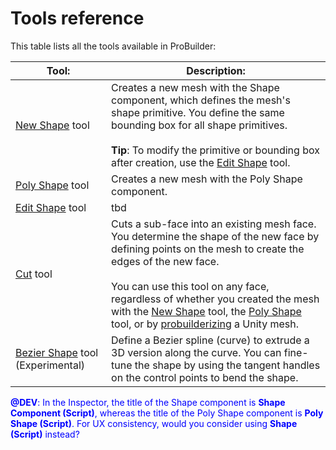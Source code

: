 # Tools reference

This table lists all the tools available in ProBuilder:

| **Tool:**                                     | **Description:**                                             |
| --------------------------------------------- | ------------------------------------------------------------ |
| [New Shape](shape-tool.md) tool               | Creates a new mesh with the Shape component, which defines the mesh's shape primitive. You define the same bounding box for all shape primitives. <br /><br />**Tip**: To modify the primitive or bounding box after creation, use the [Edit Shape](edit-shape.md) tool. |
| [Poly Shape](polyshape.md) tool               | Creates a new mesh with the Poly Shape component.            |
| [Edit Shape](edit-shape.md) tool              | tbd                                                          |
| [Cut](cut-tool.md) tool                       | Cuts a sub-face into an existing mesh face. You determine the shape of the new face by defining points on the mesh to create the edges of the new face. <br /><br />You can use this tool on any face, regardless of whether you created the mesh with the [New Shape](shape-tool.md) tool, the [Poly Shape](polyshape.md) tool, or by [probuilderizing](Object_ProBuilderize.md) a Unity mesh. |
| [Bezier Shape](bezier.md) tool (Experimental) | Define a Bezier spline (curve) to extrude a 3D version along the curve. You can fine-tune the shape by using the tangent handles on the control points to bend the shape. |

<span style="color:blue">**@DEV**: In the Inspector, the title of the Shape component is **Shape Component (Script)**, whereas the title of the Poly Shape component is **Poly Shape (Script)**. For UX consistency, would you consider using **Shape (Script)** instead?</span>